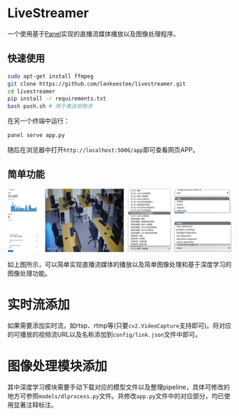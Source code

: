 # LiveStreamer

一个使用基于[Panel](https://github.com/holoviz/panel)实现的直播流媒体播放以及图像处理程序。

## 快速使用

```bash
sudo apt-get install ffmpeg
git clone https://github.com/lankoestee/livestreamer.git
cd livestreamer
pip install -r requirements.txt
bash push.sh # 用于推送视频流
```

在另一个终端中运行：

```bash
panel serve app.py
```

随后在浏览器中打开`http://localhost:5006/app`即可查看网页APP。

## 简单功能

![](./assets/基础.svg)

如上图所示，可以简单实现直播流媒体的播放以及简单图像处理和基于深度学习的图像处理功能。

# 实时流添加

如果需要添加实时流，如rtsp、rtmp等(只要`cv2.VideoCapture`支持即可)。将对应的可播放的视频流URL以及名称添加到`config/link.json`文件中即可。

# 图像处理模块添加

其中深度学习模块需要手动下载对应的模型文件以及整理pipeline，具体可修改的地方可参照`models/dlprocess.py`文件。并修改`app.py`文件中的对应部分，均已使用显著注释标注。